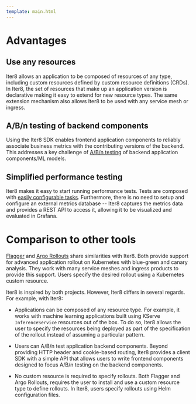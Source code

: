 ```yaml
---
template: main.html
---
```


# Advantages

## Use any resources

Iter8 allows an application to be composed of resources of any type, including custom resources defined by custom resource definitions (CRDs). In Iter8, the set of resources that make up an application version is declarative making it easy to extend for new resource types. The same extension mechanism also allows Iter8 to be used with any service mesh or ingress.

## A/B/n testing of backend components

Using the Iter8 SDK enables frontend application components to reliably associate business metrics with the contributing versions of the backend. This addresses a key challenge of [A/B/n testing](../user-guide/abn/about.md) of backend application components/ML models.

## Simplified performance testing

Iter8 makes it easy to start running performance tests. Tests are composed with [easily configurable tasks](../user-guide/performance/parameters.md). Furthermore, there is no need to setup and configure an external metrics database -- Iter8 captures the metrics data and provides a REST API to access it, allowing it to be visualized and evaluated in Grafana.

# Comparison to other tools 

[Flagger](https://flagger.app/) and [Argo Rollouts](https://argo-rollouts.readthedocs.io/en/stable/) share similarities with Iter8. Both provide support for advanced application rollout on Kubernetes with blue-green and canary analysis. They work with many service meshes and ingress products to provide this support. Users specify the desired rollout using a Kubernetes custom resource.

Iter8 is inspired by both projects. However, Iter8 differs in several regards. For example, with Iter8:

- Applications can be composed of any resource type. For example, it works with machine learning applications built using KServe `InferenceService` resources out of the box. To do so, Iter8 allows the user to specify the resources being deployed as part of the specification of the rollout instead of assuming a particular pattern.

- Users can A/B/n test application backend components. Beyond providing HTTP header and cookie-based routing, Iter8 provides a client SDK with a simple API that allows users to write frontend components designed to focus A/B/n testing on the backend components.

- No custom resource is required to specify rollouts. Both Flagger and Argo Rollouts, requires the user to install and use a custom resource type to define rollouts. In Iter8, users specify rollouts using Helm configuration files.